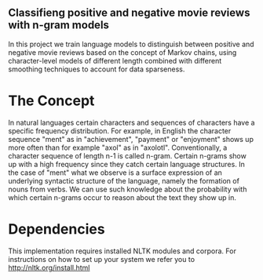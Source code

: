 ## Classifieng positive and negative movie reviews with n-gram models

In this project we train language models to distinguish between positive and negative movie reviews based on the concept of Markov chains, using character-level models of different length combined with different smoothing techniques to account for data sparseness.

# The Concept

In natural languages certain characters and sequences of characters have a specific frequency distribution. For example, in English the character sequence "ment" as in "achievement", "payment" or "enjoyment" shows up more often than for example "axol" as in "axolotl". Conventionally, a character sequence of length n-1 is called n-gram. Certain n-grams show up with a high frequency since they catch certain language structures. In the case of "ment" what we observe is a surface expression of an underlying syntactic structure of the language, namely the formation of nouns from verbs.
We can use such knowledge about the probability with which certain n-grams occur to reason about the text they show up in.

# Dependencies 
This implementation requires installed NLTK modules and corpora. For instructions on how to set up your system we refer you to http://nltk.org/install.html
